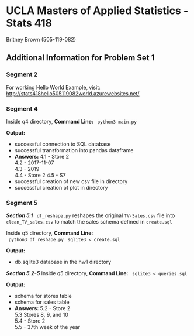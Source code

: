 # UCLA Masters of Applied Statistics - Stats 418

Britney Brown (505-119-082)

## Additional Information for Problem Set 1

### Segment 2

For working Hello World Example, visit: http://stats418hello505119082world.azurewebsites.net/ 

### Segment 4

Inside q4 directory, **Command Line:**
``` python3 main.py```

**Output:**
- successful connection to SQL database  
- successful transformation into pandas dataframe  
- **Answers:**
4.1 - Store 2  
4.2 - 2017-11-07  
4.3 - 2019  
4.4 - Store 2
4.5 - S7  
- successful creation of new csv file in directory
- successful creation of plot  in directory

### Segment 5

***Section 5.1***
``` df_reshape.py``` reshapes the original ```TV-Sales.csv``` file  into ``` clean_TV_sales.csv``` to match the sales schema defined in ```create.sql```

Inside q5 directory, **Command Line:**  
``` python3 df_reshape.py```
``` sqlite3 < create.sql```

**Output:**
- db.sqlite3 database in the hw1 directory

***Section 5.2-5***
Inside q5 directory, **Command Line:**
``` sqlite3 < queries.sql```

**Output:**
- schema for stores table
- schema for sales table
- **Answers:**
5.2 - Store 2   
5.3 Stores 8, 9, and 10   
5.4 -  Store 2  
5.5 - 37th week of the year  
